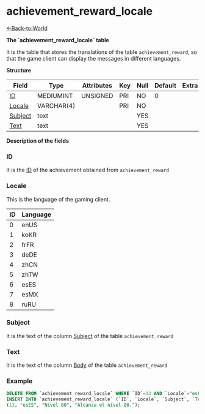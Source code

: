 # achievement\_reward\_locale

[<-Back-to:World](database-world.md)

**The \`achievement\_reward\_locale\` table**

It is the table that stores the translations of the table `achievement_reward`, so that the game client can display the messages in different languages.

**Structure**

| Field        | Type       | Attributes | Key | Null | Default | Extra | Comment |
| ------------ | ---------- | ---------- | --- | ---- | ------- | ----- | ------- |
| [ID][1]      | MEDIUMINT  | UNSIGNED   | PRI | NO   | 0       |       |         |
| [Locale][2]  | VARCHAR(4) |            | PRI | NO   |         |       |         |
| [Subject][3] | text       |            |     | YES  |         |       |         |
| [Text][4]    | text       |            |     | YES  |         |       |         |

[1]: #id
[2]: #locale
[3]: #subject
[4]: #text

**Description of the fields**

### ID

It is the [ID](achievement_reward#id) of the achievement obtained from `achievement_reward`

### Locale

This is the language of the gaming client.

| ID  | Language |
| --- | -------- |
| 0   | enUS     |
| 1   | koKR     |
| 2   | frFR     |
| 3   | deDE     |
| 4   | zhCN     |
| 5   | zhTW     |
| 6   | esES     |
| 7   | esMX     |
| 8   | ruRU     |

### Subject

It is the text of the column [Subject](achievement_reward#subject) of the table `achievement_reward`

### Text

It is the text of the column [Body](achievement_reward#body) of the table `achievement_reward`

### Example
```sql
DELETE FROM `achievement_reward_locale` WHERE `ID`=13 AND `Locale`="esES";
INSERT INTO `achievement_reward_locale` (`ID`, `Locale`, `Subject`, `Text`) VALUES
(13, "esES", "Nivel 80", "Alcanza el nivel 80.");
```
